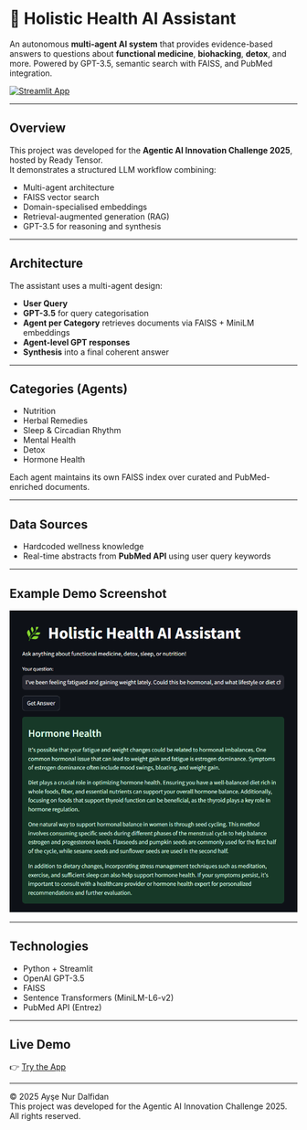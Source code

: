 # 🌿 Holistic Health AI Assistant

An autonomous **multi-agent AI system** that provides evidence-based answers to questions about **functional medicine**, **biohacking**, **detox**, and more. Powered by GPT-3.5, semantic search with FAISS, and PubMed integration.

[![Streamlit App](https://img.shields.io/badge/Try%20Live-Demo-green)](https://holistic-health-assistant.streamlit.app/)

---

## Overview

This project was developed for the **Agentic AI Innovation Challenge 2025**, hosted by Ready Tensor.  
It demonstrates a structured LLM workflow combining:

- Multi-agent architecture
- FAISS vector search
- Domain-specialised embeddings
- Retrieval-augmented generation (RAG)
- GPT-3.5 for reasoning and synthesis

---

## Architecture

The assistant uses a multi-agent design:
- **User Query**
- **GPT-3.5** for query categorisation
- **Agent per Category** retrieves documents via FAISS + MiniLM embeddings
- **Agent-level GPT responses**
- **Synthesis** into a final coherent answer

---

## Categories (Agents)
- Nutrition
- Herbal Remedies
- Sleep & Circadian Rhythm
- Mental Health
- Detox
- Hormone Health

Each agent maintains its own FAISS index over curated and PubMed-enriched documents.

---

## Data Sources
- Hardcoded wellness knowledge
- Real-time abstracts from **PubMed API** using user query keywords

---

## Example Demo Screenshot

![Screenshot](screenshot.png)

---

## Technologies
- Python + Streamlit
- OpenAI GPT-3.5
- FAISS
- Sentence Transformers (MiniLM-L6-v2)
- PubMed API (Entrez)

---

## Live Demo
👉 [Try the App](https://holistic-health-assistant.streamlit.app/)

---


© 2025 Ayşe Nur Dalfidan  
This project was developed for the Agentic AI Innovation Challenge 2025. All rights reserved.
